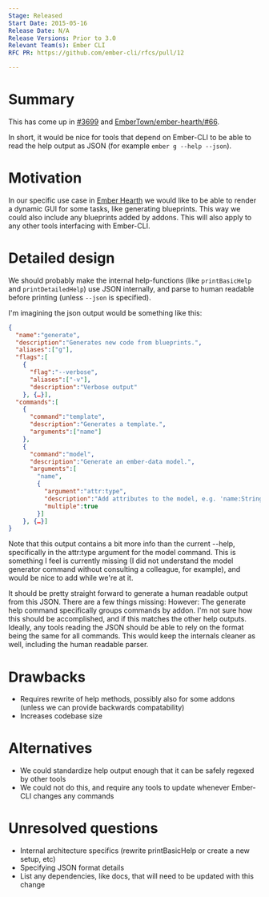 ```yaml
---
Stage: Released
Start Date: 2015-05-16
Release Date: N/A
Release Versions: Prior to 3.0
Relevant Team(s): Ember CLI
RFC PR: https://github.com/ember-cli/rfcs/pull/12

---
```


# Summary

This has come up in [#3699](https://github.com/ember-cli/ember-cli/issues/3699) and [EmberTown/ember-hearth/#66](https://github.com/EmberTown/ember-hearth/issues/66).

In short, it would be nice for tools that depend on Ember-CLI to be able to read the help output as JSON (for example `ember g --help --json`).

# Motivation

In our specific use case in [Ember Hearth](https://github.com/EmberTown/ember-hearth/) we would like to be able to render a dynamic GUI for some tasks, like generating blueprints. This way we could also include any blueprints added by addons. This will also apply to any other tools interfacing with Ember-CLI.

# Detailed design
We should probably make the internal help-functions (like `printBasicHelp` and `printDetailedHelp`) use JSON internally, and parse to human readable before printing (unless `--json` is specified).

I'm imagining the json output would be something like this:

```json
{
  "name":"generate",
  "description":"Generates new code from blueprints.",
  "aliases":["g"],
  "flags":[
    {
      "flag":"--verbose",
      "aliases":["-v"],
      "description":"Verbose output"
    }, {…}],
  "commands":[
    {
      "command":"template",
      "description":"Generates a template.",
      "arguments":["name"]
    },
    {
      "command":"model",
      "description":"Generate an ember-data model.",
      "arguments":[
        "name",
        {
          "argument":"attr:type",
          "description":"Add attributes to the model, e.g. 'name:String age:Number'",
          "multiple":true
        }]
    }, {…}]
}
```

Note that this output contains a bit more info than the current --help, specifically in the attr:type argument for the model command. This is something I feel is currently missing (I did not understand the model generator command without consulting a colleague, for example), and would be nice to add while we're at it.

It should be pretty straight forward to generate a human readable output from this JSON. There are a few things missing: However: The generate help command specifically groups commands by addon. I'm not sure how this should be accomplished, and if this matches the other help outputs. Ideally, any tools reading the JSON should be able to rely on the format being the same for all commands. This would keep the internals cleaner as well, including the human readable parser.

# Drawbacks

* Requires rewrite of help methods, possibly also for some addons (unless we can provide backwards compatability)
* Increases codebase size

# Alternatives

* We could standardize help output enough that it can be safely regexed by other tools
* We could not do this, and require any tools to update whenever Ember-CLI changes any commands

# Unresolved questions

* Internal architecture specifics (rewrite printBasicHelp or create a new setup, etc)
* Specifying JSON format details
* List any dependencies, like docs, that will need to be updated with this change
